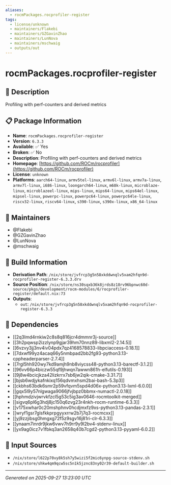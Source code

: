 ```yaml
---
aliases:
  - rocmPackages.rocprofiler-register
tags:
  - license/unknown
  - maintainers/Flakebi
  - maintainers/GZGavinZhao
  - maintainers/LunNova
  - maintainers/mschwaig
  - outputs/out
---
```


# rocmPackages.rocprofiler-register

## 📝 Description

Profiling with perf-counters and derived metrics

## 📋 Package Information

- **Name**: `rocmPackages.rocprofiler-register`
- **Version**: `6.3.3`
- **Available**: ✅ Yes
- **Broken**: ✅ No
- **Description**: Profiling with perf-counters and derived metrics
- **Homepage**: [https://github.com/ROCm/rocprofiler](https://github.com/ROCm/rocprofiler)
- **License**: `unknown`
- **Platforms**: `aarch64-linux`, `armv5tel-linux`, `armv6l-linux`, `armv7a-linux`, `armv7l-linux`, `i686-linux`, `loongarch64-linux`, `m68k-linux`, `microblaze-linux`, `microblazeel-linux`, `mips-linux`, `mips64-linux`, `mips64el-linux`, `mipsel-linux`, `powerpc-linux`, `powerpc64-linux`, `powerpc64le-linux`, `riscv32-linux`, `riscv64-linux`, `s390-linux`, `s390x-linux`, `x86_64-linux`
## 👥 Maintainers

- @Flakebi
- @GZGavinZhao
- @LunNova
- @mschwaig


## 🔧 Build Information

- **Derivation Path**: `/nix/store/jvfrcp3g5n58xkddwnqlv5xam2hfqn9d-rocprofiler-register-6.3.3.drv`
- **Source Position**: `/nix/store/ns30sqxb36k8jrds8z18rv96bpnwc60d-source/pkgs/development/rocm-modules/6/rocprofiler-register/default.nix:73`
- **Outputs**:
  - `out`:  `/nix/store/jvfrcp3g5n58xkddwnqlv5xam2hfqn9d-rocprofiler-register-6.3.3`

## 🔗 Dependencies

- [[2q3lmd4rnkiw2c8s8q816jcr4dmmnr3j-source]]
- [[3h2pqwsp2izzlynp9gjar39hm70nnz89-libxml2-2.14.5]]
- [[6vzvy3jj3nv4iv04pdx7qz4168578833-libpciaccess-0.18.1]]
- [[7dxwf99yz4acaq66y5nmbpad2bb2fg93-python3.13-cppheaderparser-2.7.4]]
- [[7rgl5hh920wy7kd9amjh9nb8viycss48-python3.13-barectf-3.1.2]]
- [[96vv66p4biczw55qf9jhwqn7awwn861h-elfutils-0.193]]
- [[9j8w4bcicjkza42lizkrrx7sb6jw2qik-cmake-3.31.7]]
- [[bjsb6wdjykafnkixq156qdvmxhsm2bai-bash-5.3p3]]
- [[ckbhs63bdk6smr2p59vfqvm5spd4d06x-python3.13-lxml-6.0.0]]
- [[gqx5l9y57nlgwaga9066jfvjbpz0bbmx-numactl-2.0.18]]
- [[hphmdzivjwrvkfzcl5g53c5ig3av0646-rocmtoolkit-merged]]
- [[sigvq6pl6g3hdj8jc150q6zvg23r4nkh-rocm-runtime-6.3.3]]
- [[v175xwhar0c20mshphnv0hcdjmxfz9xs-python3.13-pandas-2.3.1]]
- [[wryf1gsr7glsfkkprpgyyxrrw2b7j7q3-rocmcxx]]
- [[yj9zzjibsg0hmgxg72f5z9sgv16j81ri-clr-6.3.3]]
- [[ynaam7inrdr9jkw6vwv7h9rr9y9l2bv4-stdenv-linux]]
- [[yx9ag0icz7v1fbkq3an2658q40b7cgd2-python3.13-pyyaml-6.0.2]]

## 📁 Input Sources

- `/nix/store/l622p70vy8k5sh7y5wizi5f2mic6ynpg-source-stdenv.sh`
- `/nix/store/shkw4qm9qcw5sc5n1k5jznc83ny02r39-default-builder.sh`

---
*Generated on 2025-09-27 13:23:00 UTC*
